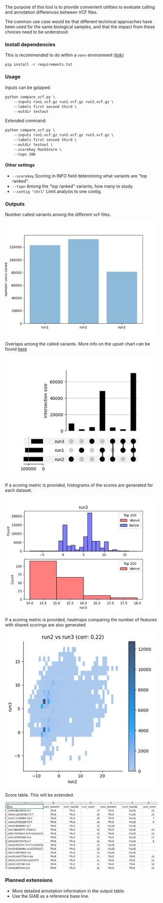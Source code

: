 The purpose of this tool is to provide convenient utilities to evaluate calling and annotation differences between VCF files.

The common use case would be that different technical approaches have been used for the same biological samples, and that the impact from these choices need to be understood.

### Install dependencies

This is recommended to do within a `venv` environment ([link](https://docs.python.org/3/library/venv.html))

```
pip install -r requirements.txt
```

### Usage

Inputs can be gzipped:

```
python compare_vcf.py \
    --inputs run1.vcf.gz run2.vcf.gz run3.vcf.gz \
    --labels first second third \
    --outdir testout
```

Extended command:

```
python compare_vcf.py \
    --inputs run1.vcf.gz run2.vcf.gz run3.vcf.gz \
    --labels first second third \
    --outdir testout \
    --scorekey RankScore \
    --topn 200
```

#### Other settings

* `--scorekey` Scoring in INFO field determining what variants are "top ranked".
* `--topn` Among the "top ranked" variants, how many to study.
* `--contig "chr1"` Limit analysis to one contig.

### Outputs

Number called variants among the different vcf-files.

![Total counts](docs/1_total_counts.png)

Overlaps among the called variants. More info on the upset chart can be found [here](https://en.wikipedia.org/wiki/UpSet_Plot)

![Overlaps among counts](docs/2_overlaps.png)

If a scoring metric is provided, histograms of the scores are generated for each dataset.

![Score histograms](docs/3_score_histograms.png)

If a scoring metric is provided, heatmaps comparing the number of features with shared scorings are also generated.

![Score heatmaps](docs/4_score_heatmap.png)

Score table. This will be extended.

![Score table](docs/5_score_table.PNG)

### Planned extensions

* More detailed annotation information in the output table.
* Use the GIAB as a reference base line.
